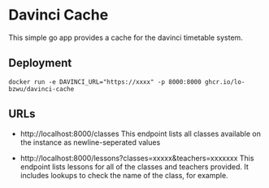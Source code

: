 # Davinci Cache

This simple go app provides a cache for the davinci timetable system. 

## Deployment 

`docker run -e DAVINCI_URL="https://xxxx" -p 8000:8000 ghcr.io/lo-bzwu/davinci-cache`

## URLs

- http://localhost:8000/classes
This endpoint lists all classes available on the instance as newline-seperated values

- http://localhost:8000/lessons?classes=xxxxx&teachers=xxxxxxx
This endpoint lists lessons for all of the classes and teachers provided. It includes lookups to check the name of the class, for example.

